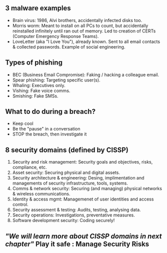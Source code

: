 ## 3 malware examples

- Brain virus: 1986, Alvi brothers, accidentally infected disks too.
- Morris worm: Meant to install on all PCs to count, but accidentally reinstalled infinitely until ran out of memory. Led to creation of CERTs (Computer Emergency Response Teams).
- LoveLetter (aka "I Love You"), already known. Sent to all email contacts & collected passwords. Example of social engineering.

## Types of phishing

- BEC (Business Email Compromise): Faking / hacking a colleague email.
- Spear phishing: Targeting specific user(s).
- Whaling: Executives only.
- Vishing: Fake voice comms.
- Smishing: Fake SMSs.

## What to do during a breach?

- Keep cool
- Be the "pause" in a conversation
- STOP the breach, then investigate it

## 8 security domains (defined by CISSP)

1. Security and risk management: Security goals and objectives, risks, compliance, etc.
2. Asset security: Securing physical and digital assets.
3. Security architecture & engineering: Desing, implimentation and managements of security infrastructure, tools, systems.
4. Comms & network security: Securing (and managing) physical networks & wireless communications.
5. Identity & access mgmt: Managemenet of user identities and access control.
6. Security assessment & testing: Audits, testing, analysing data.
7. Security operations: Investigations, preventative measures.
8. Software development security: Coding securely!

## *"We will learn more about CISSP domains in next chapter"* Play it safe : Manage Security Risks
